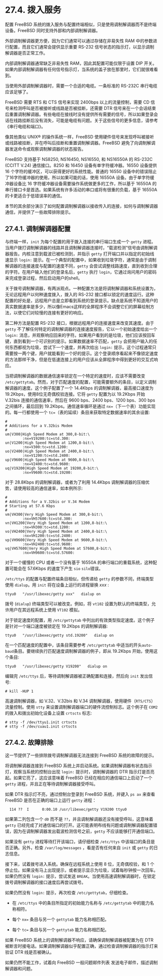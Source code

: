 # 27.4. 拨入服务

配置 FreeBSD 系统的拨入服务与配置终端相似，只是使用调制解调器而不是终端设备。FreeBSD 同时支持外部和内部调制解调器。

外部调制解调器更方便，因为它们通常可以通过存储在非易失性 RAM 中的参数进行配置，而且它们通常会提供显示重要 RS-232 信号状态的指示灯，以显示调制解调器是否正常工作。

内部调制解调器通常缺乏非易失性 RAM，因此其配置可能仅限于设置 DIP 开关。如果内部调制解调器有任何信号指示灯，当系统的盖子放在那里时，它们就很难看到。

当使用外部调制解调器时，需要一个合适的电缆。一条标准的 RS-232C 串行电缆应该足够了。

FreeBSD 需要 RTS 和 CTS 信号来实现 2400bps 以上的流量控制，需要 CD 信号来检测呼叫是否被接听或线路是否被挂断，还需要 DTR 信号来在一个会话结束后重置调制解调器。有些电缆在接线时没有提供所有需要的信号，所以如果登录会话在线路挂断后没有消失，可能是电缆有问题。关于这些信号的更多信息，请参考《串行电缆和端口》。

像其他类似 UNIX® 的操作系统一样，FreeBSD 使用硬件信号来发现呼叫被接听或线路被挂断，并在呼叫后挂断和重置调制解调器。FreeBSD 避免了向调制解调器发送命令或观察调制解调器的状态报告。

FreeBSD 支持基于 NS8250, NS16450, NS16550, 和 NS16550A 的 RS-232C (CCITT V.24) 通信接口。8250 和 16450 设备有单字符缓冲器。16550 设备提供 16 个字符的缓冲区，可以获得更好的系统性能。普通的 16550 设备中的错误阻止了16字符缓冲器的使用，所以如果可能的话，使用 16550A 设备。由于单字符缓冲器设备比 16 字符缓冲器设备需要操作系统做更多的工作，所以基于 16550A 的串行接口卡是首选。如果系统有许多活动的串口或将有很重的负载，基于 16550A 的卡更适合于低错误率的通信。

本节的其余部分演示了如何配置调制解调器以接收传入的连接，如何与调制解调器通信，并提供了一些故障排除提示。

## 27.4.1. 调制解调器配置

与终端一样，`init` 为每个配置的用于拨入连接的串行端口生成一个 `getty` 进程。当用户拨打调制解调器的线路并且调制解调器连接时，“载波检测”信号由调制解调器报告。内核注意到载波已被检测到，并指示 `getty` 打开端口并以指定的初始线速显示 `login:` 提示。在一个典型的配置中，如果收到垃圾字符，通常是由于调制解调器的连接速度与配置的速度不同，`getty` 会尝试调整线路速度，直到收到合理的字符。在用户输入他们的登录名后，`getty` 执行 `login`，它通过询问用户的密码来完成登录过程，然后启动用户的shell。

关于拨号调制解调器，有两派观点。一种配置方法是将调制解调器和系统设置为，无论远程用户以何种速度拨入，拨入的 RS-232 接口都以锁定的速度运行。这种配置的好处是，远程用户总是立即看到系统的登录提示。缺点是系统不知道用户的真实数据速率是多少，所以像Emacs这样的全屏程序不会调整它们的屏幕绘制方法，以使它们对较慢的连接有更好的响应。

第二种方法是配置 RS-232 接口，根据远程用户的连接速度来改变其速度。由于 `getty` 不了解任何特定的调制解调器的连接速度报告，它以一个初始速度给出一个 `login:` 消息，并观察响应回来的字符。如果用户看到的是垃圾，他们应该按回车键，直到看到一个可识别的提示。如果数据速率不匹配，`getty` 会把用户输入的任何东西都视为垃圾，尝试下一个速度，并再次给出 `login:` 提示。这个过程通常只需要按一两个键，用户就能看到一个好的提示。这个登录顺序看起来不像锁定速度的方法那样干净，但是在低速连接上的用户应该从全屏程序中得到更好的交互式响应。

当把调制解调器的数据通信速率锁定在一个特定的速度时，应该不需要改变 `/etc/gettytab`。然而，对于匹配速度的配置，可能需要额外的条目，以定义调制解调器的速度。这个例子配置了一个 14.4Kbps 的调制解调器，最高接口速度为 19.2Kbps，使用8位无奇偶校验连接。它将 `getty` 配置为以 19.2Kbps 开始 V.32bis 连接的通信速率，然后在 9600 bps、2400 bps、1200 bps、300 bps 之间循环，最后回到 19.2Kbps。通信速率循环是通过 `nx=`（下一个表）功能实现的。每一行都使用一个 `tc=`（表的延续）条目来获取特定数据速率的其余设置:

```
#
# Additions for a V.32bis Modem
#
um|V300|High Speed Modem at 300,8-bit:\
        :nx=V19200:tc=std.300:
un|V1200|High Speed Modem at 1200,8-bit:\
        :nx=V300:tc=std.1200:
uo|V2400|High Speed Modem at 2400,8-bit:\
        :nx=V1200:tc=std.2400:
up|V9600|High Speed Modem at 9600,8-bit:\
        :nx=V2400:tc=std.9600:
uq|V19200|High Speed Modem at 19200,8-bit:\
        :nx=V9600:tc=std.19200:
```

对于 28.8Kbps 的调制解调器，或者为了利用 14.4Kbps 调制解调器的压缩优势，请使用较高的通信速率，如本例所示:

```
#
# Additions for a V.32bis or V.34 Modem
# Starting at 57.6 Kbps
#
vm|VH300|Very High Speed Modem at 300,8-bit:\
        :nx=VH57600:tc=std.300:
vn|VH1200|Very High Speed Modem at 1200,8-bit:\
        :nx=VH300:tc=std.1200:
vo|VH2400|Very High Speed Modem at 2400,8-bit:\
        :nx=VH1200:tc=std.2400:
vp|VH9600|Very High Speed Modem at 9600,8-bit:\
        :nx=VH2400:tc=std.9600:
vq|VH57600|Very High Speed Modem at 57600,8-bit:\
        :nx=VH9600:tc=std.57600:
```

对于一个缓慢的 CPU 或者一个没有基于 16550A 的串行端口的重载系统，这种配置可能会在 57.6Kbps 的速度下产生 `sio` `silo`错误。

`/etc/ttys` 的配置与配置终端条目相似，但传递给 `getty` 的参数不同，终端类型使用 `dialup`。用 `init` 将在设备上运行的进程替换 *xxx* :

```
ttyu0   "/usr/libexec/getty xxx"   dialup on
```

拨号 (`dialup`) 终端类型可以被改变。例如，将 `vt102` 设置为默认的终端类型，允许用户在其远程系统上使用 `VT102` 模拟。

对于锁定速度的配置，用 `/etc/gettytab` 中列出的有效类型指定速度。这个例子是针对一个端口速度被锁定在 19.2Kbps 的调制解调器:

```
ttyu0   "/usr/libexec/getty std.19200"   dialup on
```

在一个匹配速度的配置中，该条目需要参考 `/etc/gettytab` 中适当的开头`auto-baud`条目。要继续执行匹配速度调制解调器的例子，即从 19.2Kbps 开始，使用这个条目:

```
ttyu0   "/usr/libexec/getty V19200"   dialup on
```

编辑完 `/etc/ttys` 后，等待调制解调器被正确配置和连接，然后向 `init` 发出信号:

```
# kill -HUP 1
```

高速调制解调器，如 V.32、V.32bis 和 V.34 调制解调器，使用硬件（`RTS/CTS`）流量控制。使用 `stty` 来设置调制解调器端口的硬件流控制标志。这个例子在 `COM2` 的拨入和拨出初始化设备上设置 `crtscts` 标志:

```
# stty -f /dev/ttyu1.init crtscts
# stty -f /dev/cuau1.init crtscts
```

## 27.4.2. 故障排除

这一节提供了一些排除拨号调制解调器无法连接到 FreeBSD 系统的故障的提示。

将调制解调器连接到 FreeBSD 系统上并启动系统。如果调制解调器有状态指示灯，观察当系统的控制台出现 `login:` 提示时，调制解调器的 DTR 指示灯是否亮起。如果它亮了，这应该意味着 FreeBSD 已经在相应的通信端口上启动了一个 `getty` 进程，并且正在等待调制解调器接受呼叫。

如果 DTR 指示灯不亮，通过控制台登录到 FreeBSD 系统，并键入 `ps ax` 来查看 FreeBSD 是否在正确的端口上运行 `getty` 进程：

```
  114 ??  I      0:00.10 /usr/libexec/getty V19200 ttyu0
```

如果第二列包含一个 `d0` 而不是 `??`，并且调制解调器还没有接受呼叫，这意味着 `getty` 已经完成了对通信端口的打开。这可能表明布线有问题或调制解调器配置错误，因为在调制解调器发出载波检测信号之前，`getty` 不应该能够打开通信端口。

如果没有 `getty` 进程等待打开该端口，请仔细检查 `/etc/ttys` 中该端口的条目是否正确。另外，检查 `/var/log/messages` ，看是否有任何来自 `init` 或 `getty` 的日志信息。

接下来，试着拨号进入系统。确保在远程系统上使用 8 位，无奇偶校验，和 1 个停止位。如果没有马上出现提示，或者提示显示为垃圾，试着每秒钟按一次回车。如果仍然没有 `login:` 提示，尝试发送 `BREAK`。当使用高速调制解调器时，在锁定拨号调制解调器的接口速度后再尝试拨号。

如果仍然没有 `login:` 提示，再次检查 `/etc/gettytab`，仔细检查。

- 在 `/etc/ttys` 中的条目所指定的初始能力名称与 `/etc/gettytab` 中的能力名称相符。
  
- 每个 `nx=` 条目与另一个 `gettytab` 能力名称相匹配。
  
- 每个 `tc=` 条目与另一个 `gettytab` 能力名称相匹配。

如果 FreeBSD 系统上的调制解调器不响应，请确保调制解调器被配置为在 DTR 被断言时接电话。如果调制解调器似乎配置正确，通过检查调制解调器的指示灯来验证 DTR 线是否被确认。

如果仍然不能工作，试着向 FreeBSD 一般问题邮件列表 发送电子邮件，描述调制解调器和问题。

